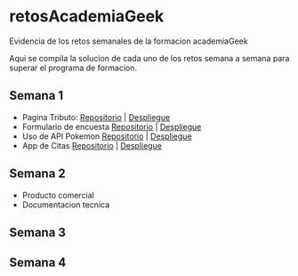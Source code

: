 # retosAcademiaGeek
Evidencia de los retos semanales de la formacion academiaGeek

Aqui se compila la solucion de cada uno de los retos semana a semana para superar el programa de formacion.

## Semana 1
- Pagina Tributo: [Repositorio](https://github.com/feligarcia/retosAcademiaGeek/tree/main/Semana_1/Pagina_Tributo) | [Despliegue](https://feligarcia.github.io/retosAcademiaGeek/Semana_1/Pagina_Tributo)
- Formulario de encuesta [Repositorio](https://github.com/feligarcia/retosAcademiaGeek/tree/main/Semana_1/Formulario_Encuesta) | [Despliegue](https://feligarcia.github.io/retosAcademiaGeek/Semana_1/Formulario_Encuesta/)
- Uso de API Pokemon [Repositorio](_blank) | [Despliegue](_blank)
- App de Citas [Repositorio](https://github.com/feligarcia/retosAcademiaGeek/tree/main/Semana_1/AppCitas) | [Despliegue](https://feligarcia.github.io/retosAcademiaGeek/Semana_1/AppCitas/)
## Semana 2
- Producto comercial
- Documentacion tecnica
## Semana 3

## Semana 4
